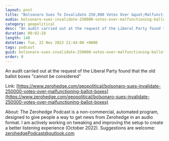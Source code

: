 ```yaml
---
layout: post
title: "Bolsonaro Sues To Invalidate 250,000 Votes Over &quot;Malfunctioning Ballot Boxes&quot;"
audio: bolsonaro-sues-invalidate-250000-votes-over-malfunctioning-ballot-boxes-1
category: geopolitical
desc: "An audit carried out at the request of the Liberal Party found that the old ballot boxes &quot;cannot be considered&quot;"
duration: 00:02:28
length: 148
datetime: Tue, 22 Nov 2022 21:44:00 +0000
tags: podcast
guid: bolsonaro-sues-invalidate-250000-votes-over-malfunctioning-ballot-boxes-0
order: 0
---
```

An audit carried out at the request of the Liberal Party found that the old ballot boxes &quot;cannot be considered&quot;

Link: [https://www.zerohedge.com/geopolitical/bolsonaro-sues-invalidate-250000-votes-over-malfunctioning-ballot-boxes](https://www.zerohedge.com/geopolitical/bolsonaro-sues-invalidate-250000-votes-over-malfunctioning-ballot-boxes)

About: The Zerohedge Podcast is a non-commercial, automated program, designed to give people a way to get news from Zerohedge in an audio format.  I am actively working on tweaking and improving the setup to create a better listening experience (October 2022).  Suggestions are welcome: [zerohedgePodcast@outlook.com](mailto:zerohedgePodcast@outlook.com)